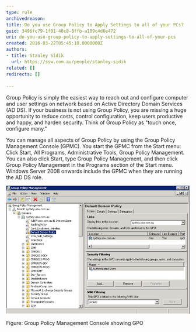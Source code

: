 ```yaml
---
type: rule
archivedreason: 
title: Do you use Group Policy to Apply Settings to all of your PCs?
guid: 3496fc79-1f01-40c8-8ffb-a109c4d6e472
uri: do-you-use-group-policy-to-apply-settings-to-all-of-your-pcs
created: 2016-03-22T05:45:10.0000000Z
authors:
- title: Stanley Sidik
  url: https://ssw.com.au/people/stanley-sidik
related: []
redirects: []

---
```


Group Policy is simply the easiest way to reach out and configure computer and user settings on network based on Active Directory Domain Services (AD DS). If your business is not using Group Policy, you are missing a huge opportunity to reduce costs, control configuration, keep users productive and happy, and harden security. Think of Group Policy as "touch once, configure many."



<!--endintro-->

You can manage all aspects of Group Policy by using the Group Policy Management Console (GPMC). You start the GPMC from the Start menu: Click Start, All Programs, Administrative Tools, Group Policy Management. You can also click Start, type Group Policy Management, and then click Group Policy Management in the Programs section of the Start menu. Windows Server 2008 onwards include the GPMC when they are running the AD DS role.

![](/rules/do-you-use-group-policy-to-apply-settings-to-all-of-your-pcs/GPO.jpg)

Figure: Group Policy Management Console showing GPO


